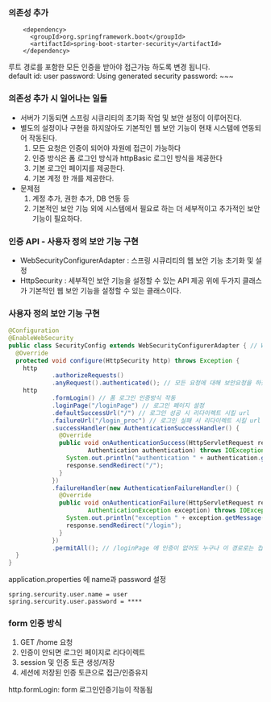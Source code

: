 ### 의존성 추가
```
    <dependency>
      <groupId>org.springframework.boot</groupId>
      <artifactId>spring-boot-starter-security</artifactId>
    </dependency>
```
루트 경로를 포함한 모든 인증을 받아야 접근가능 하도록 변경 됩니다.
<br>
default id: user
password: Using generated security password: ~~~

### 의존성 추가 시 일어나는 일들
- 서버가 기동되면 스프링 시큐리티의 초기화 작업 및 보안 설정이 이루어진다.
- 별도의 설정이나 구현을 하지않아도 기본적인 웹 보안 기능이 현재 시스템에 연동되어 작동된다.
  1. 모든 요청은 인증이 되어야 자원에 접근이 가능하다
  2. 인증 방식은 폼 로그인 방식과 httpBasic 로그인 방식을 제공한다
  3. 기본 로그인 페이지를 제공한다.
  4. 기본 계정 한 개를 제공한다. 
- 문제점
  1. 계정 추가, 권한 추가, DB 연동 등
  2. 기본적인 보안 기능 외에 시스템에서 필요로 하는 더 세부적이고 추가적인 보안기능이 필요하다.
  
### 인증 API - 사용자 정의 보안 기능 구현
- WebSecurityConfigurerAdapter
: 스프링 시큐리티의 웹 보안 기능 초기화 및 설정
- HttpSecurity
: 세부적인 보안 기능을 설정할 수 있는 API 제공
위에 두가지 클래스가 기본적인 웹 보안 기능을 설정할 수 있는 클래스이다. 

### 사용자 정의 보안 기능 구현
```java
@Configuration
@EnableWebSecurity
public class SecurityConfig extends WebSecurityConfigurerAdapter { // WebSecurityConfigurerAdapter deprecated
  @Override
  protected void configure(HttpSecurity http) throws Exception {
    http
            .authorizeRequests()
            .anyRequest().authenticated(); // 모든 요청에 대해 보안요청을 하겠다.
    http
            .formLogin() // 폼 로그인 인증방식 작동
            .loginPage("/loginPage") // 로그인 페이지 설정
            .defaultSuccessUrl("/") // 로그인 성공 시 리다이렉트 시킬 url
            .failureUrl("/login_proc") // 로그인 실패 시 리다이렉트 시킬 url
            .successHandler(new AuthenticationSuccessHandler() {
              @Override
              public void onAuthenticationSuccess(HttpServletRequest request, HttpServletResponse response,
                      Authentication authentication) throws IOException, ServletException {
                System.out.println("authentication " + authentication.getName()); // 인증 성공한 username
                response.sendRedirect("/");
              }
            })
            .failureHandler(new AuthenticationFailureHandler() {
              @Override
              public void onAuthenticationFailure(HttpServletRequest request, HttpServletResponse response,
                      AuthenticationException exception) throws IOException, ServletException {
                System.out.println("exception " + exception.getMessage());
                response.sendRedirect("/login");
              }
            })
            .permitAll(); // /loginPage 에 인증이 없어도 누구나 이 경로로는 접근이 가능하도록 설정
  }
}

```
application.properties 에 name과 password 설정
```
spring.sercurity.user.name = user
spring.sercurity.user.password = ****
```
### form 인증 방식
1. GET /home 요청
2. 인증이 안되면 로그인 페이지로 리다이렉트
3. session 및 인증 토큰 생성/저장
4. 세션에 저장된 인증 토큰으로 접근/인증유지

http.formLogin: form 로그인인증기능이 작동됨

